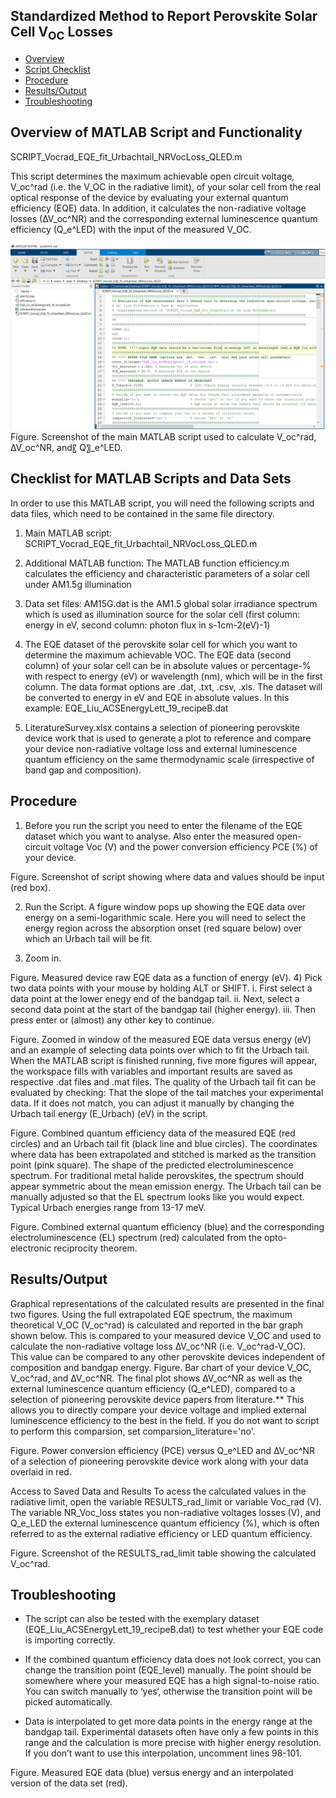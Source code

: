 ## Standardized Method to Report Perovskite Solar Cell V<sub>OC</sub> Losses

* [Overview](#OverviewofMATLABScriptandFunctionality)
* [Script Checklist](#ChecklistforMATLABScriptsandDataSets)
* [Procedure](#Procedure)
* [Results/Output](#Results/Output)
* [Troubleshooting](#Troubleshooting)

## Overview of MATLAB Script and Functionality

SCRIPT_Vocrad_EQE_fit_Urbachtail_NRVocLoss_QLED.m

This script determines the maximum achievable open circuit voltage, V_oc^rad (i.e. the V_OC in the radiative limit), of your solar cell from the real optical response of the device by evaluating your external quantum efficiency (EQE) data. In addition, it calculates the non-radiative voltage losses (∆V_oc^NR) and the corresponding external luminescence quantum efficiency (Q_e^LED) with the input of the measured V_OC.

<img src="Images/Figure1.png">
Figure. Screenshot of the main MATLAB script used to calculate V_oc^rad, ∆V_oc^NR, and〖 Q〗_e^LED.






## Checklist for MATLAB Scripts and Data Sets
In order to use this MATLAB script, you will need the following scripts and data files, which need to be contained in the same file directory.
1) Main MATLAB script: SCRIPT_Vocrad_EQE_fit_Urbachtail_NRVocLoss_QLED.m

2) Additional MATLAB function:
	The MATLAB function efficiency.m calculates the efficiency and characteristic parameters of a solar cell under AM1.5g illumination
	
3) Data set files:
	AM15G.dat is the AM1.5 global solar irradiance spectrum which is used as illumination source for the solar cell (first column: energy in eV, second column: photon flux in s-1cm-2(eV)-1)
 
4) The EQE dataset of the perovskite solar cell for which you want to determine the maximum achievable VOC. The EQE data (second column) of your solar cell can be in absolute values or percentage-% with respect to energy (eV) or wavelength (nm), which will be in the first column. The data format options are .dat, .txt, .csv, .xls. The dataset will be converted to energy in eV and EQE in absolute values. In this example: EQE_Liu_ACSEnergyLett_19_recipeB.dat 

5) LiteratureSurvey.xlsx contains a selection of pioneering perovskite device work that is used to generate a plot to reference and compare your device non-radiative voltage loss and external luminescence quantum efficiency on the same thermodynamic scale (irrespective of band gap and composition).

## Procedure
1) Before you run the script you need to enter the filename of the EQE dataset which you want to analyse. Also enter the measured open-circuit voltage Voc (V) and the power conversion efficiency PCE (%) of your device.
 
Figure. Screenshot of script showing where data and values should be input (red box).

2) Run the Script. A figure window pops up showing the EQE data over energy on a semi-logarithmic scale. Here you will need to select the energy region across the absorption onset (red square below) over which an Urbach tail will be fit. 

3) Zoom in. 
 
Figure. Measured device raw EQE data as a function of energy (eV).
4) Pick two data points with your mouse by holding ALT or SHIFT.
	i. First select a data point at the lower enegy end of the bandgap tail. 
	ii. Next, select a second data point at the start of the bandgap tail (higher energy). 
	iii. Then press enter or (almost) any other key to continue.

 
Figure. Zoomed in window of the measured EQE data versus energy (eV) and an example of selecting data points over which to fit the Urbach tail.
When the MATLAB script is finished running, five more figures will appear, the workspace fills with variables and important results are saved as respective .dat files and .mat files.
The quality of the Urbach tail fit can be evaluated by checking:
	That the slope of the tail matches your experimental data. If it does not match, you can adjust it manually by changing the Urbach tail energy (E_Urbach) (eV) in the script.
 
Figure. Combined quantum efficiency data of the measured EQE (red circles) and an Urbach tail fit (black line and blue circles). The coordinates where data has been extrapolated and stitched is marked as the transition point (pink square).
	The shape of the predicted electroluminescence spectrum. For traditional metal halide perovskites, the spectrum should appear symmetric about the mean emission energy. The Urbach tail can be manually adjusted so that the EL spectrum looks like you would expect. Typical Urbach energies range from 13-17 meV.
 
Figure. Combined external quantum efficiency   (blue) and the corresponding electroluminescence (EL) spectrum (red) calculated from the opto-electronic reciprocity theorem. 
 
## Results/Output
Graphical representations of the calculated results are presented in the final two figures. Using the full extrapolated EQE spectrum, the maximum theoretical V_OC (V_oc^rad) is calculated and reported in the bar graph shown below. This is compared to your measured device V_OC and used to calculate the non-radiative voltage loss ∆V_oc^NR (i.e. V_oc^rad-V_OC). This value can be compared to any other perovskite devices independent of composition and bandgap energy.
 Figure. Bar chart of your device V_OC, V_oc^rad, and ∆V_oc^NR.
The final plot shows ∆V_oc^NR as well as the external luminescence quantum efficiency (Q_e^LED), compared to a selection of pioneering perovskite device papers from literature.** This allows you to directly compare your device voltage and implied external luminescence efficiency to the best in the field. If you do not want to script to perform this comparsion, set comparsion_literature='no'.
 
Figure. Power conversion efficiency (PCE) versus Q_e^LED and ∆V_oc^NR of a selection of pioneering perovskite device work along with your data overlaid in red.
 
Access to Saved Data and Results
To acess the calculated values in the radiative limit, open the variable RESULTS_rad_limit or variable Voc_rad (V). The variable NR_Voc_loss states you non-radiative voltages losses (V), and Q_e_LED the external luminescence quantum efficiency (%), which is often referred to as the external radiative efficiency or LED quantum efficiency.

 
Figure. Screenshot of the RESULTS_rad_limit table showing the calculated V_oc^rad.
 
## Troubleshooting
- The script can also be tested with the exemplary dataset (EQE_Liu_ACSEnergyLett_19_recipeB.dat) to test whether your EQE code is importing correctly.

- If the combined quantum efficiency data does not look correct, you can change the transition point (EQE_level) manually. The point should be somewhere where your measured EQE has a high signal-to-noise ratio. You can switch manually to ‘yes‘, otherwise the transition point will be picked automatically. 

- Data is interpolated to get more data points in the energy range at the bandgap tail. Experimental datasets often have only a few points in this range and the calculation is more precise with higher energy resolution. If you don’t want to use this interpolation, uncomment lines 98-101.
 
Figure. Measured EQE data (blue) versus energy and an interpolated version of the data set (red). 
 

	

